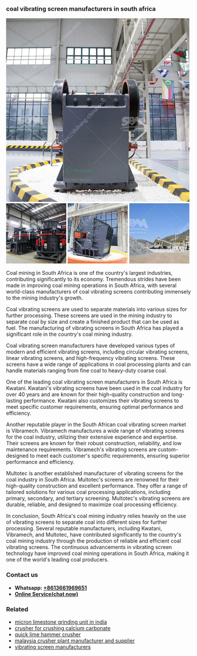 <h3>coal vibrating screen manufacturers in south africa</h3><img src='1708309309.jpg' alt=''><p>Coal mining in South Africa is one of the country's largest industries, contributing significantly to its economy. Tremendous strides have been made in improving coal mining operations in South Africa, with several world-class manufacturers of coal vibrating screens contributing immensely to the mining industry's growth.</p><p>Coal vibrating screens are used to separate materials into various sizes for further processing. These screens are used in the mining industry to separate coal by size and create a finished product that can be used as fuel. The manufacturing of vibrating screens in South Africa has played a significant role in the country's coal mining industry.</p><p>Coal vibrating screen manufacturers have developed various types of modern and efficient vibrating screens, including circular vibrating screens, linear vibrating screens, and high-frequency vibrating screens. These screens have a wide range of applications in coal processing plants and can handle materials ranging from fine coal to heavy-duty coarse coal.</p><p>One of the leading coal vibrating screen manufacturers in South Africa is Kwatani. Kwatani's vibrating screens have been used in the coal industry for over 40 years and are known for their high-quality construction and long-lasting performance. Kwatani also customizes their vibrating screens to meet specific customer requirements, ensuring optimal performance and efficiency.</p><p>Another reputable player in the South African coal vibrating screen market is Vibramech. Vibramech manufactures a wide range of vibrating screens for the coal industry, utilizing their extensive experience and expertise. Their screens are known for their robust construction, reliability, and low maintenance requirements. Vibramech's vibrating screens are custom-designed to meet each customer's specific requirements, ensuring superior performance and efficiency.</p><p>Multotec is another established manufacturer of vibrating screens for the coal industry in South Africa. Multotec's screens are renowned for their high-quality construction and excellent performance. They offer a range of tailored solutions for various coal processing applications, including primary, secondary, and tertiary screening. Multotec's vibrating screens are durable, reliable, and designed to maximize coal processing efficiency.</p><p>In conclusion, South Africa's coal mining industry relies heavily on the use of vibrating screens to separate coal into different sizes for further processing. Several reputable manufacturers, including Kwatani, Vibramech, and Multotec, have contributed significantly to the country's coal mining industry through the production of reliable and efficient coal vibrating screens. The continuous advancements in vibrating screen technology have improved coal mining operations in South Africa, making it one of the world's leading coal producers.</p><h3>Contact us</h3><ul><li><strong>Whatsapp:&nbsp;<a href="https://wa.me/8613661969651">+8613661969651</a></strong></li><li><a href="https://swt.shibang-china.com/?git&amp;zhl&amp;coal vibrating screen manufacturers in south africa"><strong>Online Service(chat now)</strong></a></li></ul><h3>Related</h3><ul><li><a href='micron limestone grinding unit in india.md'>micron limestone grinding unit in india</a></li><li><a href='crusher for crushing calcium carbonate.md'>crusher for crushing calcium carbonate</a></li><li><a href='quick lime hammer crusher.md'>quick lime hammer crusher</a></li><li><a href='malaysia crusher plant manufacturer and supplier.md'>malaysia crusher plant manufacturer and supplier</a></li><li><a href='vibrating screen manufacturers.md'>vibrating screen manufacturers</a></li></ul>